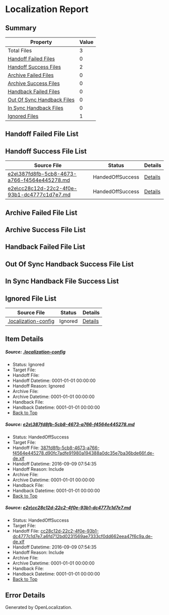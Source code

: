 # <a name='report-top'></a> Localization Report

## Summary
 Property | Value 
 -------- | ----- 
 Total Files | 3
[ Handoff Failed Files ](#handoff-failed-list)| 0
[ Handoff Success Files ](#handoff-success-list)| 2
[ Archive Failed Files ](#archive-failed-list)| 0
[ Archive Success Files ](#archive-success-list)| 0
[ Handback Failed Files ](#handback-failed-list)| 0
[ Out Of Sync Handback Files ](#outofsync-handback-success-list)| 0
[ In Sync Handback Files ](#insync-handback-success-list)| 0
[ Ignored Files ](#ignored-list)| 1

## <a name='handoff-failed-list'></a> Handoff Failed File List

## <a name='handoff-success-list'></a> Handoff Success File List
 Source File | Status | Details 
 ----------- | ------ | ------- 
 [e2e\387fd8fb-5cb8-4673-a766-f4564e445278.md](https://github.com/OpenLocalizationTestOrg/ol-test0/blob/74794258720eb6bc88d18fa7457fa6ee775b139d/e2e/387fd8fb-5cb8-4673-a766-f4564e445278.md) | HandedOffSuccess | [Details](#1104d977109e6756b861472ffada0d3dda9ccd571)
 [e2e\cc28c12d-22c2-4f0e-93b1-dc4777c1d7e7.md](https://github.com/OpenLocalizationTestOrg/ol-test0/blob/74794258720eb6bc88d18fa7457fa6ee775b139d/e2e/cc28c12d-22c2-4f0e-93b1-dc4777c1d7e7.md) | HandedOffSuccess | [Details](#0f3bc410e542c27c1f78d605e7ebb238a78167b82)

## <a name='archive-failed-list'></a> Archive Failed File List

## <a name='archive-success-list'></a> Archive Success File List

## <a name='handback-failed-list'></a> Handback Failed File List

## <a name='outofsync-handback-success-list'></a> Out Of Sync Handback Success File List

## <a name='insync-handback-success-list'></a> In Sync Handback File Success List

## <a name='ignored-list'></a> Ignored File List
 Source File | Status | Details 
 ----------- | ------ | ------- 
 [.localization-config](https://github.com/OpenLocalizationTestOrg/ol-test0/blob/74794258720eb6bc88d18fa7457fa6ee775b139d/.localization-config) | Ignored | [Details](#c268a05ecaa7ec85942ed632c29928ee5bd6da8d0)

## Item Details
##### <a name='c268a05ecaa7ec85942ed632c29928ee5bd6da8d0'></a> Source: [.localization-config](https://github.com/OpenLocalizationTestOrg/ol-test0/blob/74794258720eb6bc88d18fa7457fa6ee775b139d/.localization-config)
* Status: Ignored
* Target File: 
* Handoff File: 
* Handoff Datetime: 0001-01-01 00:00:00
* Handoff Reason: Ignored
* Archive File: 
* Archive Datetime: 0001-01-01 00:00:00
* Handback File: 
* Handback Datetime: 0001-01-01 00:00:00
* [Back to Top](#report-top)

##### <a name='1104d977109e6756b861472ffada0d3dda9ccd571'></a> Source: [e2e\387fd8fb-5cb8-4673-a766-f4564e445278.md](https://github.com/OpenLocalizationTestOrg/ol-test0/blob/74794258720eb6bc88d18fa7457fa6ee775b139d/e2e/387fd8fb-5cb8-4673-a766-f4564e445278.md)
* Status: HandedOffSuccess
* Target File: 
* Handoff File: [387fd8fb-5cb8-4673-a766-f4564e445278.d90fc7adfe91980a194388a0dc35e7ba36bde66f.de-de.xlf](https://github.com/OpenLocalizationTestOrg/ol-test0-handoff/blob/fb260e8a7b406639def8a2152d1513cba5595e08/ol-handoff/OpenLocalizationTestOrg/ol-test0-dede/yuwzho/ht/387fd8fb-5cb8-4673-a766-f4564e445278.d90fc7adfe91980a194388a0dc35e7ba36bde66f.de-de.xlf)
* Handoff Datetime: 2016-09-09 07:54:35
* Handoff Reason: Include
* Archive File: 
* Archive Datetime: 0001-01-01 00:00:00
* Handback File: 
* Handback Datetime: 0001-01-01 00:00:00
* [Back to Top](#report-top)

##### <a name='0f3bc410e542c27c1f78d605e7ebb238a78167b82'></a> Source: [e2e\cc28c12d-22c2-4f0e-93b1-dc4777c1d7e7.md](https://github.com/OpenLocalizationTestOrg/ol-test0/blob/74794258720eb6bc88d18fa7457fa6ee775b139d/e2e/cc28c12d-22c2-4f0e-93b1-dc4777c1d7e7.md)
* Status: HandedOffSuccess
* Target File: 
* Handoff File: [cc28c12d-22c2-4f0e-93b1-dc4777c1d7e7.a6fd712bd0231569ae7333cf0dd662eea47f6c9a.de-de.xlf](https://github.com/OpenLocalizationTestOrg/ol-test0-handoff/blob/fb260e8a7b406639def8a2152d1513cba5595e08/ol-handoff/OpenLocalizationTestOrg/ol-test0-dede/yuwzho/ht/cc28c12d-22c2-4f0e-93b1-dc4777c1d7e7.a6fd712bd0231569ae7333cf0dd662eea47f6c9a.de-de.xlf)
* Handoff Datetime: 2016-09-09 07:54:35
* Handoff Reason: Include
* Archive File: 
* Archive Datetime: 0001-01-01 00:00:00
* Handback File: 
* Handback Datetime: 0001-01-01 00:00:00
* [Back to Top](#report-top)


## Error Details

Generated by OpenLocalization.
